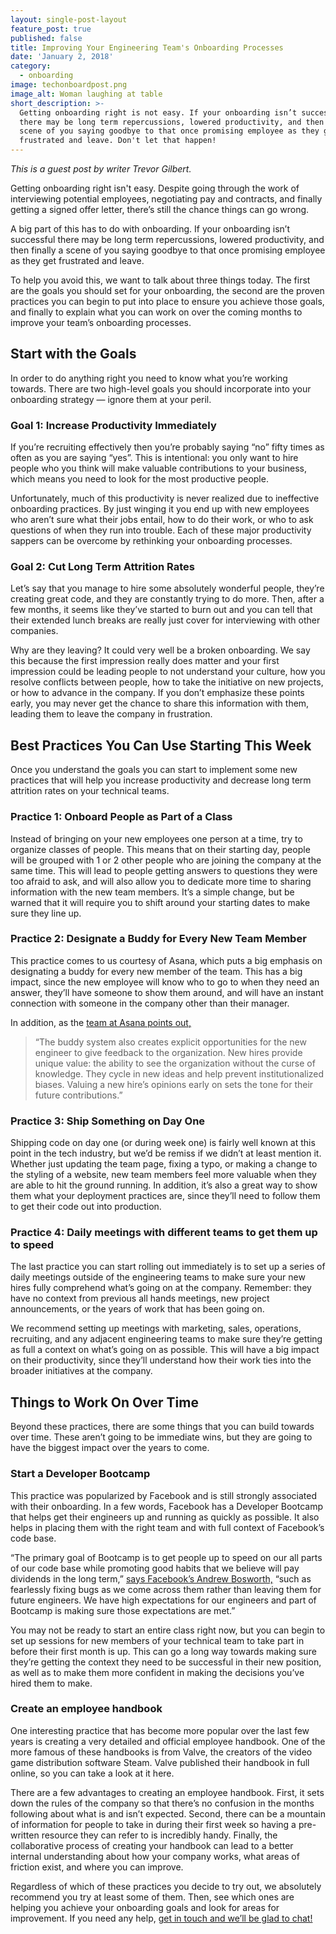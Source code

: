 ```yaml
---
layout: single-post-layout
feature_post: true
published: false
title: Improving Your Engineering Team's Onboarding Processes
date: 'January 2, 2018'
category:
  - onboarding
image: techonboardpost.png
image_alt: Woman laughing at table
short_description: >-
  Getting onboarding right is not easy. If your onboarding isn’t successful
  there may be long term repercussions, lowered productivity, and then finally a
  scene of you saying goodbye to that once promising employee as they get
  frustrated and leave. Don't let that happen!
---
```

_This is a guest post by writer Trevor Gilbert._ 

Getting onboarding right isn't easy. Despite going through the work of interviewing potential employees, negotiating pay and contracts, and finally getting a signed offer letter, there’s still the chance things can go wrong.

A big part of this has to do with onboarding. If your onboarding isn’t successful there may be long term repercussions, lowered productivity, and then finally a scene of you saying goodbye to that once promising employee as they get frustrated and leave.

To help you avoid this, we want to talk about three things today. The first are the goals you should set for your onboarding, the second are the proven practices you can begin to put into place to ensure you achieve those goals, and finally to explain what you can work on over the coming months to improve your team’s onboarding processes.

## **Start with the Goals**
In order to do anything right you need to know what you’re working towards. There are two high-level goals you should incorporate into your onboarding strategy — ignore them at your peril.

### **Goal 1: Increase Productivity Immediately**
If you’re recruiting effectively then you’re probably saying “no” fifty times as often as you are saying “yes”. This is intentional: you only want to hire people who you think will make valuable contributions to your business, which means you need to look for the most productive people.

Unfortunately, much of this productivity is never realized due to ineffective onboarding practices. By just winging it you end up with new employees who aren’t sure what their jobs entail, how to do their work, or who to ask questions of when they run into trouble. Each of these major productivity sappers can be overcome by rethinking your onboarding processes.

### Goal 2: Cut Long Term Attrition Rates
Let’s say that you manage to hire some absolutely wonderful people, they’re creating great code, and they are constantly trying to do more. Then, after a few months, it seems like they’ve started to burn out and you can tell that their extended lunch breaks are really just cover for interviewing with other companies. 

Why are they leaving? It could very well be a broken onboarding. We say this because the first impression really does matter and your first impression could be leading people to not understand your culture, how you resolve conflicts between people, how to take the initiative on new projects, or how to advance in the company. If you don’t emphasize these points early, you may never get the chance to share this information with them, leading them to leave the company in frustration.

## Best Practices You Can Use Starting This Week
Once you understand the goals you can start to implement some new practices that will help you increase productivity and decrease long term attrition rates on your technical teams.

### Practice 1: Onboard People as Part of a Class
Instead of bringing on your new employees one person at a time, try to organize classes of people. This means that on their starting day, people will be grouped with 1 or 2 other people who are joining the company at the same time. This will lead to people getting answers to questions they were too afraid to ask, and will also allow you to dedicate more time to sharing information with the new team members. It’s a simple change, but be warned that it will require you to shift around your starting dates to make sure they line up.

### Practice 2: Designate a Buddy for Every New Team Member
This practice comes to us courtesy of Asana, which puts a big emphasis on designating a buddy for every new member of the team. This has a big impact, since the new employee will know who to go to when they need an answer, they’ll have someone to show them around, and will have an instant connection with someone in the company other than their manager. 

In addition, as the [team at Asana points out,](https://blog.asana.com/2013/02/onboarding-new-engineers/)

> “The buddy system also creates explicit opportunities for the new engineer to give feedback to the organization. New hires provide unique value: the ability to see the organization without the curse of knowledge. They cycle in new ideas and help prevent institutionalized biases. Valuing a new hire’s opinions early on sets the tone for their future contributions.”

### Practice 3: Ship Something on Day One
Shipping code on day one (or during week one) is fairly well known at this point in the tech industry, but we’d be remiss if we didn’t at least mention it. Whether just updating the team page, fixing a typo, or making a change to the styling of a website, new team members feel more valuable when they are able to hit the ground running. In addition, it’s also a great way to show them what your deployment practices are, since they’ll need to follow them to get their code out into production.

### Practice 4: Daily meetings with different teams to get them up to speed
The last practice you can start rolling out immediately is to set up a series of daily meetings outside of the engineering teams to make sure your new hires fully comprehend what’s going on at the company. Remember: they have no context from previous all hands meetings, new project announcements, or the years of work that has been going on.

We recommend setting up meetings with marketing, sales, operations, recruiting, and any adjacent engineering teams to make sure they’re getting as full a context on what’s going on as possible. This will have a big impact on their productivity, since they’ll understand how their work ties into the broader initiatives at the company.

## Things to Work On Over Time
Beyond these practices, there are some things that you can build towards over time. These aren’t going to be immediate wins, but they are going to have the biggest impact over the years to come. 

### Start a Developer Bootcamp
This practice was popularized by Facebook and is still strongly associated with their onboarding. In a few words, Facebook has a Developer Bootcamp that helps get their engineers up and running as quickly as possible. It also helps in placing them with the right team and with full context of Facebook’s code base.

“The primary goal of Bootcamp is to get people up to speed on our all parts of our code base while promoting good habits that we believe will pay dividends in the long term,” [says Facebook’s Andrew Bosworth,](https://www.facebook.com/notes/facebook-engineering/facebook-engineering-bootcamp/177577963919/) “such as fearlessly fixing bugs as we come across them rather than leaving them for future engineers. We have high expectations for our engineers and part of Bootcamp is making sure those expectations are met.” 

You may not be ready to start an entire class right now, but you can begin to set up sessions for new members of your technical team to take part in before their first month is up. This can go a long way towards making sure they’re getting the context they need to be successful in their new position, as well as to make them more confident in making the decisions you’ve hired them to make.

### Create an employee handbook
One interesting practice that has become more popular over the last few years is creating a very detailed and official employee handbook. One of the more famous of these handbooks is from Valve, the creators of the video game distribution software Steam. Valve published their handbook in full online, so you can take a look at it here. 

There are a few advantages to creating an employee handbook. First, it sets down the rules of the company so that there’s no confusion in the months following about what is and isn’t expected. Second, there can be a mountain of information for people to take in during their first week so having a pre-written resource they can refer to is incredibly handy. Finally, the collaborative process of creating your handbook can lead to a better internal understanding about how your company works, what areas of friction exist, and where you can improve.


Regardless of which of these practices you decide to try out, we absolutely recommend you try at least some of them. Then, see which ones are helping you achieve your onboarding goals and look for areas for improvement. If you need any help, [get in touch and we’ll be glad to chat!]()